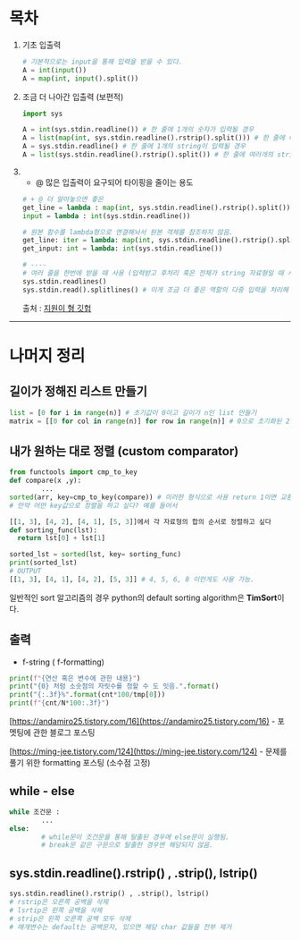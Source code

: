 # 목차

1. 기초 입출력

    ```python
    # 기본적으로는 input을 통해 입력을 받을 수 있다.
    A = int(input())
    A = map(int, input().split())
    ```

2. 조금 더 나아간 입출력 (보편적)

    ```python
    import sys

    A = int(sys.stdin.readline()) # 한 줄에 1개의 숫자가 입력될 경우
    A = list(map(int, sys.stdin.readline().rstrip().split())) # 한 줄에 여러개의 숫자가 입력될 경우
    A = sys.stdin.readline() # 한 줄에 1개의 string이 입력될 경우
    A = list(sys.stdin.readline().rstrip().split()) # 한 줄에 여러개의 string이 입력될 경우
    ```

3. + @ 많은 입출력이 요구되어 타이핑을 줄이는 용도

    ```python
    # + @ 더 알아놓으면 좋은 
    get_line = lambda : map(int, sys.stdin.readline().rstrip().split())
    input = lambda : int(sys.stdin.readline())

    # 원본 함수를 lambda형으로 연결해놔서 원본 객체를 참조하지 않음.
    get_line: iter = lambda: map(int, sys.stdin.readline().rstrip().split())
    get_input: int = lambda: int(sys.stdin.readline())

    # ----
    # 여러 줄을 한번에 받을 때 사용 (입력받고 후처리 혹은 전체가 string 자료형일 때 사용)
    sys.stdin.readlines()
    sys.stdin.read().splitlines() # 이게 조금 더 좋은 역할의 다중 입력을 처리해 주는 듯...?
    ```

    출처 : [지원이 형 깃헙](https://github.com/JiwonDev/BOJ-Algorithm-python)

---

# 나머지 정리

## 길이가 정해진 리스트 만들기

```python
list = [0 for i in range(n)] # 초기값이 0이고 길이가 n인 list 만들기
matrix = [[0 for col in range(n)] for row in range(n)] # 0으로 초기화된 2차원 배열
```

## 내가 원하는 대로 정렬 (custom comparator)

```python
from functools import cmp_to_key
def compare(x ,y):
		...
sorted(arr, key=cmp_to_key(compare)) # 이러한 형식으로 사용 return 1이면 교환해야할 때 그대로 둘 때 0, -1
# 만약 어떤 key값으로 정렬을 하고 싶다? 예를 들어서 

[[1, 3], [4, 2], [4, 1], [5, 3]]에서 각 자료형의 합의 순서로 정렬하고 싶다
def sorting_func(lst):
  return lst[0] + lst[1]

sorted_lst = sorted(lst, key= sorting_func)
print(sorted_lst)
# OUTPUT
[[1, 3], [4, 1], [4, 2], [5, 3]] # 4, 5, 6, 8 이런게도 사용 가능.
```

일반적인 sort 알고리즘의 경우 python의 default sorting algorithm은 **TimSort**이다.

## 출력

- f-string ( f-formatting)

```python
print(f"{연산 혹은 변수에 관한 내용}")
print("{0} 처럼 소숫점의 자릿수를 정할 수 도 잇음.".format()
print("{:.3f}%".format(cnt*100/tmp[0]))
print(f"{cnt/N*100:.3f}")
```

[https://andamiro25.tistory.com/16](https://andamiro25.tistory.com/16) - 포멧팅에 관한 블로그 포스팅

[https://ming-jee.tistory.com/124](https://ming-jee.tistory.com/124) - 문제를 풀기 위한 formatting 포스팅 (소수점 고정)

## while - else

```python
while 조건문 : 
		...
else:
		# while문이 조건문을 통해 탈출된 경우에 else문이 실행됨.
		# break문 같은 구문으로 탈출한 경우엔 해당되지 않음.

```

## sys.stdin.readline().rstrip() , .strip(), lstrip()

```python
sys.stdin.readline().rstrip() , .strip(), lstrip()
# rstrip은 오른쪽 공백을 삭제
# lsrtip은 왼쪽 공백을 삭제
# strip은 왼쪽 오른쪽 공백 모두 삭제
# 매개변수는 default는 공백문자, 있으면 해당 char 값들을 전부 제거
```
